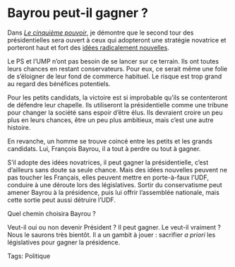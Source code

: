 # Bayrou peut-il gagner ?

Dans [*Le cinquième pouvoir*](/le-cinquieme-pouvoir/), je démontre que le second tour des présidentielles sera ouvert à ceux qui adopteront une stratégie novatrice et porteront haut et fort des [idées radicalement nouvelles](/2006/11/06/troisieme-voie-en-image/).

Le PS et l’UMP n’ont pas besoin de se lancer sur ce terrain. Ils ont toutes leurs chances en restant conservateurs. Pour eux, ce serait même une folie de s’éloigner de leur fond de commerce habituel. Le risque est trop grand au regard des bénéfices potentiels.

Pour les petits candidats, la victoire est si improbable qu’ils se contenteront de défendre leur chapelle. Ils utiliseront la présidentielle comme une tribune pour changer la société sans espoir d’être élus. Ils devraient croire un peu plus en leurs chances, être un peu plus ambitieux, mais c’est une autre histoire.

En revanche, un homme se trouve coincé entre les petits et les grands candidats. Lui, François Bayrou, il a tout à perdre ou tout à gagner.

S’il adopte des idées novatrices, il peut gagner la présidentielle, c’est d’ailleurs sans doute sa seule chance. Mais des idées nouvelles peuvent ne pas toucher les Français, elles peuvent mettre en porte-à-faux l’UDF, conduire à une déroute lors des législatives. Sortir du conservatisme peut amener Bayrou à la présidence, puis lui offrir l’assemblée nationale, mais cette sortie peut aussi détruire l’UDF.

Quel chemin choisira Bayrou ?

Veut-il oui ou non devenir Président ? Il peut gagner. Le veut-il vraiment ? Nous le saurons très bientôt. Il a un gambit à jouer : sacrifier *a priori* les législatives pour gagner la présidence.

Tags: Politique